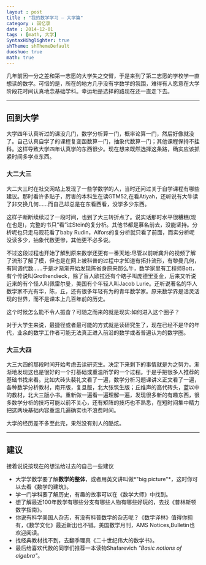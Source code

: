```yaml
---
layout : post
title : "我的数学学习 — 大学篇"
category : 回忆录
date : 2014-12-01
tags : [math, 大学]
SyntaxHihglighter: true
shTheme: shThemeDefault 
duoshuo: true 
math: true
---
```


几年前因一分之差和第一志愿的大学失之交臂，于是来到了第二志愿的学校学一直想读的数学。可惜的是，所在的地方几乎没有学数学的氛围，难得有人愿意在大学阶段花时间认真地念基础学科。幸运地是选择的路现在还一直走下去。
 
---------

## 回到大学

大学四年认真听过的课没几门，数学分析算一门，概率论算一门，然后好像就没了。自己认真自学了的课程复变函数算一门，抽象代数算一门；其他课程保持不挂科。这样导致大学四年认真学的东西很少。现在想来既然选择这条路，确实应该抓紧时间多学点东西。

### 大二大三 ###

大二大三时在社交网站上发现了一些学数学的人，当时还问过关于自学课程有哪些建议。那时看许多贴子，厉害的本科生在读GTM52,在看Atiyah，还听说有大牛读了非交换几何……而自己却总是在东看西看，没学多少东西。

这样子断断续续过了一段时间，也到了大三转折点了。说实话那时水平很糟糕(现在也是)，完整的书只“看”过Stein的复分析。其他书都是慕名前去，没能坚持。分析呢也只走马观花看了baby Rudin，Alfors的复分析就只看了前面，而实分析呢没读多少，抽象代数更惨，其他更不必多说。

不过这段过程也开始了解到原来数学还更有一番天地:尽管以前听龚升的视频了解了流形了解了模，但也是在网上被科普的过程中才知道有拓扑流形，有黎曼几何，有同调代数……于是才渐渐开始发现陈省身原来那么牛，数学家里有工程师Bott，有个传说叫Grothendieck，除了盲人欧拉还有个瞎子叫庞德里亚金，后来又听说近来的有个怪人叫佩雷尔曼，美国有个年轻人叫Jacob Lurie。还听说著名的华人数学家不光有华，陈，丘，还有很多年轻有为的青年数学家。原来数学界是活灵活现的世界，而不是课本上几百年前的历史。

 这个时候怎么能不令人振奋？可随之而来的就是现实:如何进入这个圈子？

对于大学生来说，最捷径或者最可能的方式就是读研究生了，现在已经不是华的年代，业余的数学工作者可能无法真正进入前沿的数学或者普遍认为的数学圈。

### 大三大四 ###

大三大四的那段时间开始考虑去读研究生。决定下来剩下的事情就是为之努力。渐渐地发现这也是很好的一个打基础或重温所学的一个过程。于是乎把很多人推荐的基础书找来看。比如大砖头裴礼文看了一遍，数学分析习题课讲义正文看了一遍，各种数学分析教材，南开版，复旦版，北大张筑生版；丘维声的高代砖头，蓝以中的教材，北大三版小书。重新做一遍看一遍理解一遍，发现很多新的有趣东西，很多数学分析的技巧可能以前不关心，还有矩阵的技巧也不熟悉，在短时间集中精力把这两块基础内容重温几遍确实也不浪费时间。


大学的经历差不多至此完，果然没有别人的酷炫。

---------------------

## 建议

接着说说按现在的想法给过去的自己一些建议

- 大学学数学要了解**数学的整体**，或者用英文讲叫做*"big picture"*，这时你可以去看《数学的建筑》。
- 学一门学科要了解历史，有趣的故事可以在《数学大师》中找到。
- 想了解最近100年数学有哪些分支有哪些人物有哪些好玩的，去找《普林斯顿数学指南》。
- 你说有科学美国人杂志，有没有科普数学的杂志呢？《数学译林》值得你拥有，《数学文化》最近新出也不错。美国数学月刊，AMS Notices,Bulletin也欢迎阅读。
- 找经典教材找不到，去翻季理真《二十世纪伟大的数学书》。
- 最后给喜欢代数的同学们推荐一本读物Shafarevich *"Basic notions of algebra"*。
